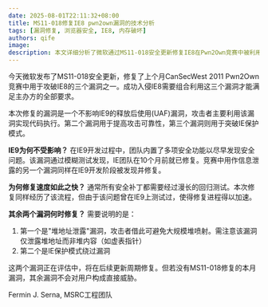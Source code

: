 ```yaml
---
date: 2025-08-01T22:11:32+08:00
title: MS11-018修复IE8 pwn2own漏洞的技术分析
tags: [漏洞修复, 浏览器安全, IE8, 内存破坏]
authors: qife
image: 
description: 本文详细分析了微软通过MS11-018安全更新修复IE8在Pwn2Own竞赛中被利用的UAF漏洞的技术细节，并解释IE9不受影响的原因及剩余两个漏洞的处理计划。
---
```


今天微软发布了MS11-018安全更新，修复了上个月CanSecWest 2011 Pwn2Own竞赛中用于攻破IE8的三个漏洞之一。成功入侵IE8需要组合利用这三个漏洞才能满足主办方的全部要求。

本次修复的漏洞是一个不影响IE9的释放后使用(UAF)漏洞，攻击者主要利用该漏洞实现代码执行。第二个漏洞用于提高攻击可靠性，第三个漏洞则用于突破IE保护模式。

**IE9为何不受影响？**
在IE9开发过程中，团队内置了多项安全功能以尽早发现安全问题。该漏洞通过模糊测试发现，IE团队在10个月前就已修复。竞赛中用作信息泄露的另一个漏洞同样在IE9开发阶段被发现并修复。

**为何修复速度如此之快？**
通常所有安全补丁都需要经过漫长的回归测试。本次修复同样经历了该流程，但由于该问题曾在IE9上测试过，使得修复进程得以加速。

**其余两个漏洞何时修复？**
需要说明的是：
1. 第一个是"堆地址泄露"漏洞，攻击者借此可避免大规模堆喷射。需注意该漏洞仅泄露堆地址而非堆内容（如虚表指针）
2. 第二个是IE保护模式绕过漏洞

这两个漏洞正在评估中，将在后续更新周期修复。但若没有MS11-018修复的本月漏洞，其余漏洞不会对用户构成直接威胁。

Fermin J. Serna, MSRC工程团队